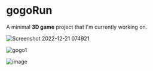 # gogoRun
A minimal <b>3D game</b> project that I'm currently working on.


![Screenshot 2022-12-21 074921](https://user-images.githubusercontent.com/100506477/208821289-f21f4531-dd30-4866-bd66-4588f23381fb.jpg)

![gogo1](https://github.com/Imtiaj-Sajin/gogoRun/assets/100506477/0ef26996-e58b-4da2-8fbe-85e81dcacebe)

![image](https://github.com/Imtiaj-Sajin/gogoRun/assets/100506477/956fa7be-ff7e-4c2d-b38d-44b1d39301fb)

